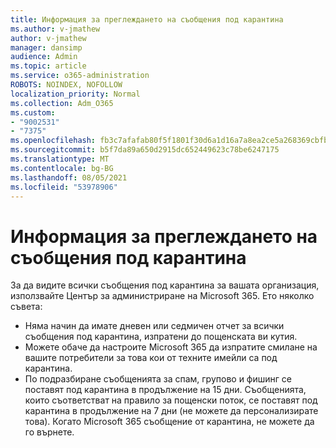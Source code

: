 ```yaml
---
title: Информация за преглеждането на съобщения под карантина
ms.author: v-jmathew
author: v-jmathew
manager: dansimp
audience: Admin
ms.topic: article
ms.service: o365-administration
ROBOTS: NOINDEX, NOFOLLOW
localization_priority: Normal
ms.collection: Adm_O365
ms.custom:
- "9002531"
- "7375"
ms.openlocfilehash: fb3c7afafab80f5f1801f30d6a1d16a7a8ea2ce5a268369cbfb41787e7a2cbc4
ms.sourcegitcommit: b5f7da89a650d2915dc652449623c78be6247175
ms.translationtype: MT
ms.contentlocale: bg-BG
ms.lasthandoff: 08/05/2021
ms.locfileid: "53978906"
---
```

# <a name="info-about-viewing-quarantined-messages"></a>Информация за преглеждането на съобщения под карантина

За да видите всички съобщения под карантина за вашата организация, използвайте Център за администриране на Microsoft 365. Ето няколко съвета:

- Няма начин да имате дневен или седмичен отчет за всички съобщения под карантина, изпратени до пощенската ви кутия.
- Можете обаче да настроите Microsoft 365 да изпратите смилане на вашите потребители за това кои от техните имейли са под карантина.
- По подразбиране съобщенията за спам, групово и фишинг се поставят под карантина в продължение на 15 дни. Съобщенията, които съответстват на правило за пощенски поток, се поставят под карантина в продължение на 7 дни (не можете да персонализирате това). Когато Microsoft 365 съобщение от карантина, не можете да го върнете.
